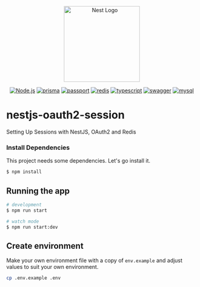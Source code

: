 <p align="center">
  <a href="http://nestjs.com/" target="blank"><img src="https://nestjs.com/img/logo-small.svg" width="200" alt="Nest Logo" /></a>
</p>

<p align="center">
<a href="https://nodejs.org/en" target="_blank"><img src="https://img.shields.io/badge/Node.js-84ba64?style=plastic&logo=nodedotjs&logoColor=white" alt="Node.js" /></a>
<a href="https://www.prisma.io" target="_blank"><img src="https://img.shields.io/badge/prisma-4c51bf?style=plastic&logo=prisma&logoColor=white" alt="prisma" /></a>
<a href="https://www.passportjs.org" target="_blank"><img src="https://img.shields.io/badge/OAuth-passport-35df79?style=plastic&logo=passport" alt="passport" /></a>
<a href="https://redis.io" target="_blank"><img src="https://img.shields.io/badge/redis-dc382d?style=plastic&logo=redis&logoColor=white" alt="redis" /></a>
<a href="https://www.typescriptlang.org" target="_blank"><img src="https://img.shields.io/badge/typescript-3178c6?style=plastic&logo=typescript&logoColor=white" alt="typescript" /></a>
<a href="https://swagger.io" target="_blank"><img src="https://img.shields.io/badge/swagger-38b832?style=plastic&logo=swagger&logoColor=white" alt="swagger" /></a>
<a href="https://www.mysql.com" target="_blank"><img src="https://img.shields.io/badge/mysql-00608b?style=plastic&logo=mysql&logoColor=white" alt="mysql" /></a>
</p>

# nestjs-oauth2-session

Setting Up Sessions with NestJS, OAuth2 and Redis

### Install Dependencies

This project needs some dependencies. Let's go install it.

```bash
$ npm install
```

## Running the app

```bash
# development
$ npm run start

# watch mode
$ npm run start:dev

```

## Create environment

Make your own environment file with a copy of `env.example` and adjust values to suit your own environment.

```bash
cp .env.example .env
```
